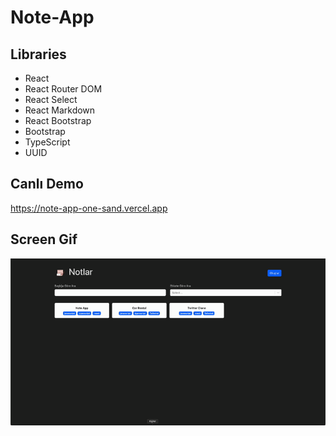 # Note-App

## Libraries

- React
- React Router DOM
- React Select
- React Markdown
- React Bootstrap
- Bootstrap
- TypeScript
- UUID

## Canlı Demo

https://note-app-one-sand.vercel.app

## Screen Gif

<img src="screen.gif" />
